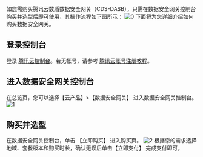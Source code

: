 如您需购买腾讯云数盾数据安全网关（CDS-DASB），只需在数据安全网关控制台购买并选型后即可使用，其操作流程如下图所示：
![0](https://main.qcloudimg.com/raw/d781c4f0667a07570f61d087337d23b2.jpg)
下面将为您详细介绍如何购买数据安全网关。
## 登录控制台
登录 [腾讯云控制台](https://console.cloud.tencent.com/)。若无帐号，请参考 [腾讯云账号注册教程](https://cloud.tencent.com/document/product/378/17985)。
## 进入数据安全网关控制台
在总览页，您可以选择【云产品】>【数据安全网关】 进入数据安全网关控制台。
![1]()
## 购买并选型
在数据安全网关控制台，单击 【立即购买】 进入购买页。
![2]()
根据您的需求选择地域、套餐版本和购买时长，确认无误后单击【立即支付】 完成支付即可。
![]()
